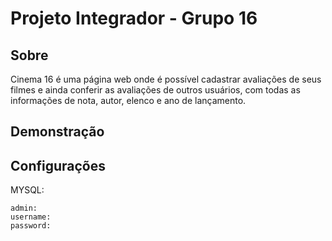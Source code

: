 # Projeto Integrador - Grupo 16


## Sobre 

Cinema 16 é uma página web onde é possível cadastrar avaliações de seus filmes e ainda conferir as avaliações de outros usuários, com todas as informações de nota, autor, elenco e ano de lançamento.

## Demonstração



## Configurações

MYSQL:

    admin:
    username:
    password:

